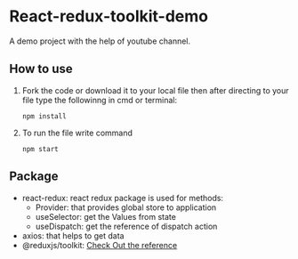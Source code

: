 # React-redux-toolkit-demo
A demo project with the help of youtube channel.

## How to use
1. Fork the code or download it to your local file then after directing to your file type the followinng in cmd or terminal:

   ```
   npm install
   ```

2. To run the file write command
  
   ```
   npm start
   ```

## Package
- react-redux: react redux package is used for methods:
    - Provider: that provides global store to application
    - useSelector: get the Values from state
    - useDispatch: get the reference of dispatch action
- axios: that helps to get data
- @reduxjs/toolkit: [Check Out the reference](https://github.com/chavikothari2711/Redux-toolkit-demo)
